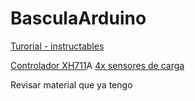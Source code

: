 # BasculaArduino


[Turorial - instructables](https://www.instructables.com/id/Arduino-Bathroom-Scale-With-50-Kg-Load-Cells-and-H/?utm_source=newsletter&utm_medium=email)



[Controlador XH711](https://www.aliexpress.com/snapshot/0.html?spm=a2g0s.9042647.6.2.LpYeNn&orderId=86681922280875&productId=32653087154)A
[4x sensores de carga](https://www.aliexpress.com/snapshot/0.html?spm=a2g0s.9042647.6.2.UPgXYo&orderId=86681922270875&productId=1688594778)

Revisar material que ya tengo
